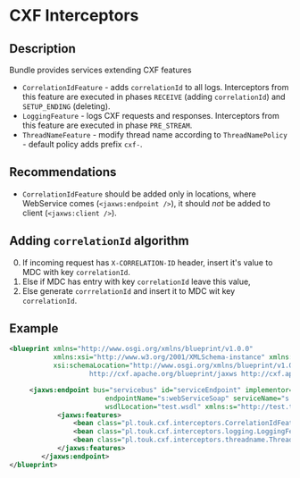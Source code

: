 # CXF Interceptors

## Description

Bundle provides services extending CXF features
* `CorrelationIdFeature` - adds `correlationId` to all logs. Interceptors from this feature are executed in phases `RECEIVE` (adding `correlationId`) and `SETUP_ENDING` (deleting).
* `LoggingFeature` - logs CXF requests and responses. Interceptors from this feature are executed in phase `PRE_STREAM`.
* `ThreadNameFeature` - modify thread name according to `ThreadNamePolicy` - default policy adds prefix `cxf-`.

## Recommendations

* `CorrelationIdFeature` should be added only in locations, where WebService comes (`<jaxws:endpoint />`), it should *not* be added to client  (`<jaxws:client />`).

## Adding `correlationId` algorithm

0. If incoming request has `X-CORRELATION-ID` header, insert it's value to MDC with key `correlationId`.
0. Else if MDC has entry with key `correlationId` leave this value,
0. Else generate `corrrelationId` and insert it to MDC wit key `correlationId`.

## Example

```xml
<blueprint xmlns="http://www.osgi.org/xmlns/blueprint/v1.0.0"
           xmlns:xsi="http://www.w3.org/2001/XMLSchema-instance" xmlns:jaxws="http://cxf.apache.org/blueprint/jaxws"
           xsi:schemaLocation="http://www.osgi.org/xmlns/blueprint/v1.0.0 http://www.osgi.org/xmlns/blueprint/v1.0.0/blueprint.xsd
                    http://cxf.apache.org/blueprint/jaxws http://cxf.apache.org/schemas/blueprint/jaxws.xsd">

     <jaxws:endpoint bus="servicebus" id="serviceEndpoint" implementor="#soap"
                        endpointName="s:webServiceSoap" serviceName="s:webService" address="${service.incoming.address}"
                        wsdlLocation="test.wsdl" xmlns:s="http://test.touk.pl">
            <jaxws:features>
                <bean class="pl.touk.cxf.interceptors.CorrelationIdFeature" />
                <bean class="pl.touk.cxf.interceptors.logging.LoggingFeature" />
                <bean class="pl.touk.cxf.interceptors.threadname.ThreadNamePolicy" />
            </jaxws:features>
        </jaxws:endpoint>
</blueprint>
```

